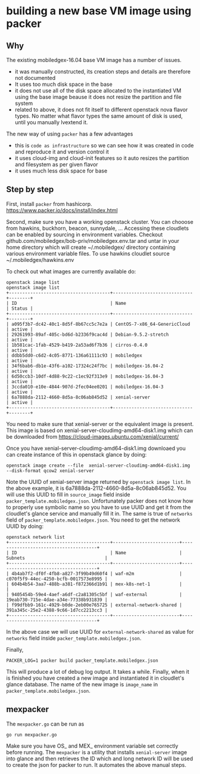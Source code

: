 # building a new base VM image using packer

## Why

The existing mobiledgex-16.04 base VM image has a number of issues.

* it was manually constructed, its creation steps and details are therefore not documented
* It uses too much disk space in the base
* it does not use all of the disk space allocated to the instantiated VM using the base image beause it does not resize the partition and file system
* related to above, it does not fit itself to different openstack nova flavor types. No matter what flavor types the same amount of disk is used, until you manually lvextend it.

The new way of using `packer` has a few advantages

* this is `code as infrastructure` so we can see how it was created in code and reproduce it and version control it
* it uses cloud-img and cloud-init features so it auto resizes the partition and filesystem as per given flavor
* it uses much less disk space for base

## Step by step

First, install `packer` from hashicorp. https://www.packer.io/docs/install/index.html

Second, make sure you have a working openstack cluster. You can chooose from hawkins, buckhorn, beacon, sunnydale, ...
Accessing these cloudlets can be enabled by sourcing in environment variables.  Checkout github.com/mobiledgex/bob-priv/mobiledgex.env.tar and untar in your home directory which will create ~/.mobiledgex/ directory containing various environment variable files.
To use hawkins cloudlet source ~/.mobiledgex/hawkins.env

To check out what images are currently available do:

``` 
openstack image list
openstack image list
+--------------------------------------+------------------------------+--------+
| ID                                   | Name                         | Status |
+--------------------------------------+------------------------------+--------+
| a095f3b7-dc42-40c1-8d5f-8b67cc5c7e2a | CentOS-7-x86_64-GenericCloud | active |
| 29261993-89af-405c-bd6d-b2336f9cac4d | Debian-9.5.2-stretch         | active |
| 1b581cac-1fab-4529-b419-2a53ad6f7b36 | cirros-0.4.0                 | active |
| ddbb5dd0-c6d2-4c05-8771-136a61111c93 | mobiledgex                   | active |
| 34f6bab6-db1e-43f6-a102-17324c24f7bc | mobiledgex-16.04-2           | active |
| 6d50ccb3-10df-4d88-9c22-c1ec92f313e9 | mobiledgex-16.04-3           | active |
| 3ccda010-e10e-4844-907d-2fec04ee0201 | mobiledgex-16.04-3           | active |
| 6a7888da-2112-4660-8d5a-8c06ab845d52 | xenial-server                | active |
+--------------------------------------+------------------------------+--------+
```

You need to make sure that xenial-server or the equivalent image is present.  This image is based on xenial-server-cloudimg-amd64-disk1.img which can be downloaded from https://cloud-images.ubuntu.com/xenial/current/

Once you have  xenial-server-cloudimg-amd64-disk1.img downloaed you can create instance of this in openstack glance by doing:

```
openstack image create --file  xenial-server-cloudimg-amd64-disk1.img --disk-format qcow2 xenial-server
```

Note the UUID of xenial-server image returned by `openstack image list`.  In the above example, it is 6a7888da-2112-4660-8d5a-8c06ab845d52.
You will use this UUID to fill in `source_image` field inside `packer_template.mobiledgex.json`.  Unfortunately packer does not
know how to properly use symbolic name so you have to use UUID and get it from the cloudlet's glance service and
manually fill it in.
The same is true of `networks` field of `packer_template.mobiledgex.json`. You need to get the network UUID by doing:

```
openstack network list
+--------------------------------------+-------------------------+--------------------------------------+
| ID                                   | Name                    | Subnets                              |
+--------------------------------------+-------------------------+--------------------------------------+
| 4b4ab7f2-df0f-4fb8-a827-3f99b49d60f4 | waf-m2m                 | c070f5f9-44ec-4250-bcfb-0017573e8995 |
| 604b4b54-3aa7-488b-a381-f872366d1b91 | mex-k8s-net-1           |                                      |
| 9405454b-59e4-4aef-a6df-c2a81305c5bf | waf-external            | 19eab730-715e-4dae-a34e-77338b931839 |
| f99dfbb9-161c-4929-b0de-2eb00e765725 | external-network-shared | 391a345c-25e2-4388-9c66-1d7cc2213cc3 |
+--------------------------------------+-------------------------+--------------------------------------+
```

In the above case we will use UUID for `external-network-shared` as value for `networks` field inside `packer_template.mobiledgex.json`.


Finally,

```
PACKER_LOG=1 packer build packer_template.mobiledgex.json
```

This will produce a lot of debug log output. It takes a while. Finally, when it is finished you have created a new image and instantiated it in cloudlet's glance database. The name of the new image is `image_name` in  `packer_template.mobiledgex.json`.


## mexpacker

The `mexpacker.go` can be run as

```
go run mexpacker.go
```

Make sure you have OS_ and MEX_ environment variable set correctly before running. The `mexpacker` is a utility that installs `xenial-server` image into glance and then retrieves the ID which and long network ID will be used to create the json for packer to run. It automates the above manual steps.
